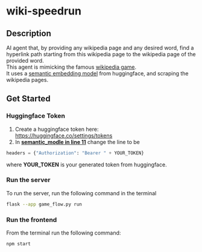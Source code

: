 # wiki-speedrun
## Description
AI agent that, by providing any wikipedia page and any desired word, find a hyperlink path starting from this wikipedia page to the wikipedia page of the provided word.    
This agent is mimicking the famous [wikipedia game](https://en.wikipedia.org/wiki/Wikipedia:Wiki_Game).  
It uses a [semantic embedding model](https://api-inference.huggingface.co/models/SeyedAli/Multilingual-Text-Semantic-Search-Siamese-BERT-V1) from huggingface, and scraping the wikipedia pages.

## Get Started
### Huggingface Token
1. Create a huggingface token here: https://huggingface.co/settings/tokens  
2. In **[semantic_modle in line 11](https://github.com/NogaTal98/wiki-speedrun/blob/846f361233fa025a228724a0fe2f5efeea7175c8/semantic_model.py#L11)** change the line to be
```python
headers = {"Authorization": "Bearer " + YOUR_TOKEN}
```
where **YOUR_TOKEN** is your generated token from huggingface.

### Run the server
To run the server, run the following command in the terminal
```bash
flask --app game_flow.py run
```

### Run the frontend
From the terminal run the following command:
```bash
npm start
```
